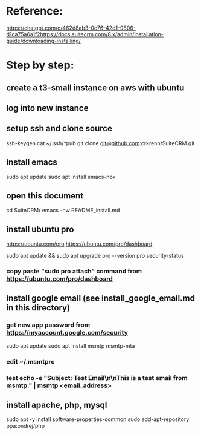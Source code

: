 # Reference:

https://chatgpt.com/c/462d8ab3-0c76-42d1-9806-d1ca75a6a1f2https://docs.suitecrm.com/8.x/admin/installation-guide/downloading-installing/

# Step by step:

## create a t3-small instance on aws with ubuntu

## log into new instance

## setup ssh and clone source
ssh-keygen 
cat ~/.ssh/*pub
git clone git@github.com:crkrenn/SuiteCRM.git

## install emacs
sudo apt update
sudo apt  install emacs-nox

## open this document
cd SuiteCRM/
emacs -nw README_install.md 

## install ubuntu pro
https://ubuntu.com/pro
https://ubuntu.com/pro/dashboard

sudo apt update && sudo apt upgrade
pro --version
pro security-status
### copy paste "sudo pro attach" command from https://ubuntu.com/pro/dashboard

## install google email (see install_google_email.md in this directory)
### get new app password from https://myaccount.google.com/security
sudo apt update
sudo apt install msmtp msmtp-mta
### edit  ~/.msmtprc
### test echo -e "Subject: Test Email\n\nThis is a test email from msmtp." | msmtp <email_address>


## install apache, php, mysql
sudo apt -y install software-properties-common
sudo add-apt-repository ppa:ondrej/php

